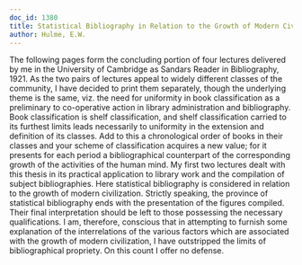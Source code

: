 ```yaml
---
doc_id: 1380
title: Statistical Bibliography in Relation to the Growth of Modern Civilization
author: Hulme, E.W.
---
```


The following pages form the concluding portion of four lectures
delivered by me in the University of Cambridge as Sandars Reader
in Bibliography, 1921.
  As the two pairs of lectures appeal to widely different classes
of the community, I have decided to print them separately, though
the underlying theme is the same, viz. the need for uniformity in
book classification as a preliminary to co-operative action in
library administration and bibliography.
  Book classification is shelf classification, and shelf classification
carried to its furthest limits leads necessarily to uniformity
in the extension and definition of its classes.  Add to this a
chronological order of books in their classes and your scheme of
classification acquires a new value; for it presents for each period
a bibliographical counterpart of the corresponding growth of the
activities of the human mind.
  My first two lectures dealt with this thesis in its practical
application to library work and the compilation of subject
bibliographies.  Here statistical bibliography is considered in
relation to the growth of modern civilization.
  Strictly speaking, the province of statistical bibliography ends
with the presentation of the figures compiled.  Their final
interpretation should be left to those possessing the necessary
qualifications.  I am, therefore, conscious that in attempting to
furnish some explanation of the interrelations of the various factors
which are associated with the growth of modern civilization, I have
outstripped the limits of bibliographical propriety.  On this count
I offer no defense.